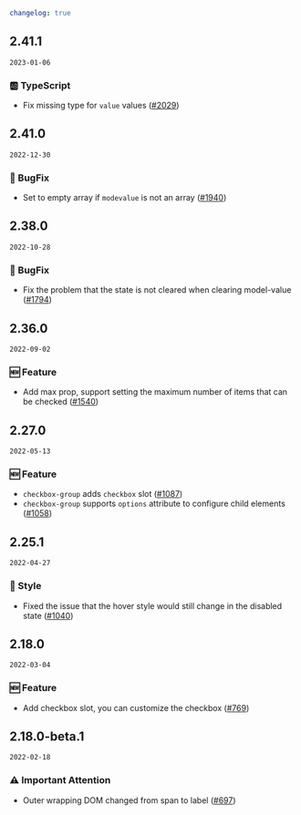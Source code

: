 ```yaml
changelog: true
```

## 2.41.1

`2023-01-06`

### 🆎 TypeScript

- Fix missing type for `value` values ([#2029](https://github.com/arco-design/arco-design-vue/pull/2029))


## 2.41.0

`2022-12-30`

### 🐛 BugFix

- Set to empty array if `modevalue` is not an array ([#1940](https://github.com/arco-design/arco-design-vue/pull/1940))


## 2.38.0

`2022-10-28`

### 🐛 BugFix

- Fix the problem that the state is not cleared when clearing model-value ([#1794](https://github.com/arco-design/arco-design-vue/pull/1794))


## 2.36.0

`2022-09-02`

### 🆕 Feature

- Add max prop, support setting the maximum number of items that can be checked ([#1540](https://github.com/arco-design/arco-design-vue/pull/1540))


## 2.27.0

`2022-05-13`

### 🆕 Feature

- `checkbox-group` adds `checkbox` slot ([#1087](https://github.com/arco-design/arco-design-vue/pull/1087))
- `checkbox-group` supports `options` attribute to configure child elements ([#1058](https://github.com/arco-design/arco-design-vue/pull/1058))


## 2.25.1

`2022-04-27`

### 💅 Style

- Fixed the issue that the hover style would still change in the disabled state ([#1040](https://github.com/arco-design/arco-design-vue/pull/1040))


## 2.18.0

`2022-03-04`

### 🆕 Feature

- Add checkbox slot, you can customize the checkbox ([#769](https://github.com/arco-design/arco-design-vue/pull/769))


## 2.18.0-beta.1

`2022-02-18`

### ⚠️ Important Attention

- Outer wrapping DOM changed from span to label ([#697](https://github.com/arco-design/arco-design-vue/pull/697))


